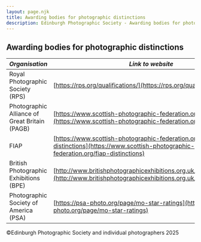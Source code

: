 ```yaml
---
layout: page.njk
title: Awarding bodies for photographic distinctions
description: Edinburgh Photographic Society - Awarding bodies for photographic distinctions
---
```


## Awarding bodies for photographic distinctions

| _Organisation_ | _Link to website_ |
| --- | --- |
| Royal Photographic Society (RPS) | [https://rps.org/qualifications/](https://rps.org/qualifications/) |
| Photographic Alliance of Great Britain (PAGB) | [https://www.scottish-photographic-federation.org/pagb-awards](https://www.scottish-photographic-federation.org/pagb-awards) |
| FIAP | [https://www.scottish-photographic-federation.org/fiap-distinctions](https://www.scottish-photographic-federation.org/fiap-distinctions) |
| British Photographic Exhibitions (BPE) | [http://www.britishphotographicexhibitions.org.uk/index.php/awards](http://www.britishphotographicexhibitions.org.uk/index.php/awards) |
| Photographic Society of America (PSA) | [https://psa-photo.org/page/mo-star-ratings](https://psa-photo.org/page/mo-star-ratings) |

<p class="text-sm mt-12">©Edinburgh Photographic Society and individual photographers 2025</p>